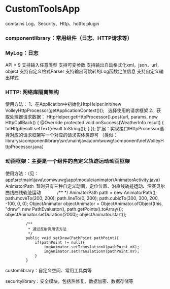 # CustomToolsApp
comtains Log、Security、Http、hotfix plugin

### componentlibrary：常用组件（日志、HTTP请求等）
### MyLog：日志
  API > 9
  支持输入任意类型
  支持可变参数
  支持输出自动格式化xml，json，url，object
  支持自定义格式Parser
  支持输出可跳转的Log函数定位信息
  支持自定义输出样式

### HTTP: 网络库隔离架构
使用方法：
  1、在Application中初始化HttpHelper.init(new VolleyHttpProcessor(getApplicationContext()));   选择使用的请求框架
  2、获取处理器请求数据：
              HttpHelper.getHttpProcessor().post(url, params, new HttpCallBack<WeatherInfo>() {
                    @Override
                    protected void onSuccess(WeatherInfo result) {
                        txtHttpResult.setText(result.toString());
                    }
                });
 扩展：实现接口IHttpProcessor选择对应的请求框架写一个对应的请求实体类即可
        （类似：librarys\componentlibrary\src\main\java\com\wuwg\component\net\VolleyHttpProcessor.java）
        
### 动画框架：主要是一个组件的自定义轨迹运动动画框架
使用方法：（见：app\src\main\java\com\wuwg\app\module\animator\AnimatorActivity.java）
AnimatorPath  暂时只有三种自定义动画，定位位置、沿直线轨迹运动、沿赛贝尔曲线曲线轨迹运动
              /**
               */
              AnimatorPath path = new AnimatorPath();
              path.moveTo(200, 200);
              path.lineTo(0, 200);
              path.cubicTo(300, 300, 200, -100, 0, 0);
              ObjectAnimator objectAnimator = ObjectAnimator.ofObject(this, "draw", new PathEvaluator(), path.getPoints().toArray());
              objectAnimator.setDuration(2000);
              objectAnimator.start();
              
             /**
              * 通过反射调用该方法
              */
             public void setDraw(PathPoint pathPoint){
                 if(pathPoint != null){
                     imgAnimator.setTranslationX(pathPoint.mX);
                     imgAnimator.setTranslationY(pathPoint.mY);
                 }
             }


customlibrary：自定义空间、常用工具类等

securitylibrary：安全模块，包括热修复、数据加密、数据存储等

